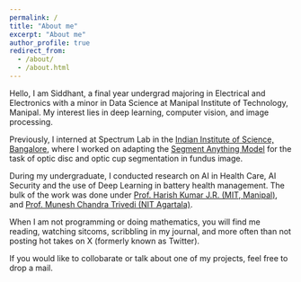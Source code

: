 ```yaml
---
permalink: /
title: "About me"
excerpt: "About me"
author_profile: true
redirect_from: 
  - /about/
  - /about.html
---
```


Hello, I am Siddhant, a final year undergrad majoring in Electrical and Electronics with a minor in Data Science at Manipal Institute of Technology, Manipal. My interest lies in deep learning, computer vision, and image processing.

Previously, I interned at Spectrum Lab in the [Indian Institute of Science, Bangalore](https://eecs.iisc.ac.in/), where I worked on adapting the [Segment Anything Model](https://segment-anything.com/)  for the task of optic disc and optic cup segmentation in fundus image. 

During my undergraduate, I conducted research on AI in Health Care, AI Security and the use of Deep Learning in battery health management. The bulk of the work was done under [Prof. Harish Kumar J.R. (MIT, Manipal)](https://harish-jr.github.io/portfolio/index.html), and [Prof. Munesh Chandra Trivedi (NIT Agartala)](https://nita.irins.org/profile/240539).

When I am not programming or doing mathematics, you will find me reading, watching sitcoms, scribbling in my journal, and more often than not posting hot takes on X (formerly known as Twitter).

If you would like to collobarate or talk about one of my projects, feel free to drop a mail.



